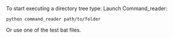 To start executing a directory tree type:
Launch Command_reader:
 ```
 python command_reader path/to/folder 
 ```
Or use one of the test bat files.